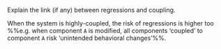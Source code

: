 <panel header="{{ icon_Q_A }} regressions and coupling.">
<question has-input="true">

Explain the link (if any) between regressions and coupling.

<div slot="answer">

When the system is highly-coupled, the risk of regressions is higher too %%e.g. when component `A` is modified, all components ‘coupled’ to component `A` risk ‘unintended behavioral changes’%%.

</div>
</question>
</panel>
